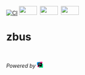 [![CI](https://github.com/g41797/zbus/actions/workflows/ci.yml/badge.svg)](https://github.com/g41797/zbus/actions/workflows/ci.yml)
<img src="https://img.shields.io/badge/Linux-FCC624?style=flat&logo=linux&logoColor=black" width="48" height="24">&nbsp;
<img src="https://img.shields.io/badge/macOS-000000?style=flat&logo=apple&logoColor=white" width="48" height="24">&nbsp;
<img src="https://img.shields.io/badge/Windows-0078D6?style=flat&logo=windows&logoColor=white" width="48" height="24">&nbsp;
# zbus


<br>    

*Powered by*  [![clion](_logo/CLion_icon.png)][refclion]

[refclion]: https://www.jetbrains.com/clion/
